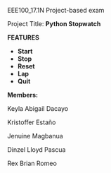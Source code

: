 EEE100_17.1N Project-based exam

Project Title: **Python Stopwatch**

**FEATURES**
- **Start**
- **Stop**
- **Reset**
- **Lap**
- **Quit**


**Members:**

Keyla Abigail Dacayo

Kristoffer Estaño 

Jenuine Magbanua

Dinzel Lloyd Pascua

Rex Brian Romeo
